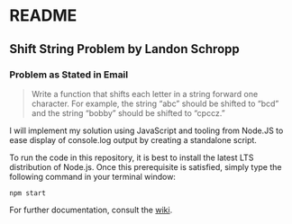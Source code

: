 # README

## Shift String Problem by Landon Schropp

### Problem as Stated in Email

> Write a function that shifts each letter in a string forward one character. For example, the string
&ldquo;abc&rdquo; should be shifted to &ldquo;bcd&rdquo; and the string &ldquo;bobby&rdquo;
should be shifted to &ldquo;cpccz.&rdquo;

I will implement my solution using JavaScript and tooling from Node.JS to ease display of console.log
output by creating a standalone script.

To run the code in this repository, it is best to install the latest LTS distribution of Node.js. Once this
prerequisite is satisfied, simply type the following command in your terminal window:  

`npm start`

For further documentation, consult the [wiki](https://github.com/RHieger/shift-string-problem/wiki).
